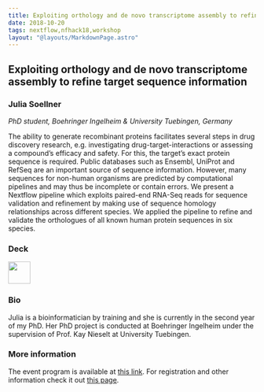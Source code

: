 ```yaml
---
title: Exploiting orthology and de novo transcriptome assembly to refine target sequence information
date: 2018-10-20
tags: nextflow,nfhack18,workshop
layout: "@layouts/MarkdownPage.astro"
---
```


## Exploiting orthology and de novo transcriptome assembly to refine target sequence information

### Julia Soellner
*PhD student, Boehringer Ingelheim & University Tuebingen, Germany*

The ability to generate recombinant proteins facilitates several steps in drug discovery research, e.g. investigating drug-target-interactions or assessing a compound’s efficacy and safety. For this, the target’s exact protein sequence is required. Public databases such as Ensembl, UniProt and RefSeq are an important source of sequence information. However, many sequences for non-human organisms are predicted by computational pipelines and may thus be incomplete or contain errors. We present a Nextflow pipeline which exploits paired-end RNA-Seq reads for sequence validation and refinement by making use of sequence homology relationships across different species. We applied the pipeline to refine and validate the orthologues of all known human protein sequences in six species.

### Deck

<a href='/misc/nfhack18/julia.pdf'><img src='/img/deck.png' width='45pt' /></a>

### Bio

Julia is a bioinformatician by training and she is currently in the second year of my PhD. Her PhD project is conducted at Boehringer Ingelheim under the supervision of Prof. Kay Nieselt at University Tuebingen.

### More information

The event program is available at [this link](https://github.com/nextflow-io/nf-hack18/blob/master/schedule.md). For registration and other information check it out [this page](http://www.crg.eu/en/event/coursescrg-nextflow-reproducible-silico-genomics-0).
